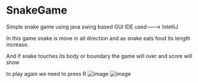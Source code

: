 # SnakeGame
Simple snake game using java swing based GUI IDE used---> IntelliJ

In this game snake is move in all direction and as snake eats food its length increase.

And if snake touches its body or boundary the game will over and score will show

to play again we need to press R
![image](https://user-images.githubusercontent.com/125260998/222921840-f85ee2fa-905d-4a33-bc25-398808efd098.png)
![image](https://user-images.githubusercontent.com/125260998/222921845-58a55f89-7df9-4638-aaf4-7a28ca54c412.png)
